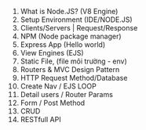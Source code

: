 1. What is Node.JS? (V8 Engine)
2. Setup Environment (IDE/NODE.JS)
3. Clients/Servers | Request/Response
4. NPM (Node package manager)
5. Express App (Hello world)
6. View Engines (EJS)
7. Static File, (file môi trường - env)
8. Routers & MVC Design Pattern
9. HTTP Request Method/Database
10. Create Nav / EJS LOOP
11. Detail users / Router Params
12. Form / Post Method
13. CRUD
14. RESTfull API